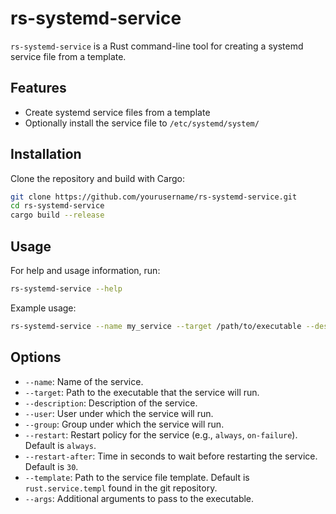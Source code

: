 # rs-systemd-service

`rs-systemd-service` is a Rust command-line tool for creating a systemd service file from a template.

## Features

- Create systemd service files from a template
- Optionally install the service file to `/etc/systemd/system/`

## Installation

Clone the repository and build with Cargo:

```bash
git clone https://github.com/yourusername/rs-systemd-service.git
cd rs-systemd-service
cargo build --release
```

## Usage

For help and usage information, run:

```bash
rs-systemd-service --help
```

Example usage:

```bash
rs-systemd-service --name my_service --target /path/to/executable --description "My Service Description" --user myuser --group mygroup --restart always --restart-after 30 --template /path/to/template.service -- ARGS
```

## Options

- `--name`: Name of the service.
- `--target`: Path to the executable that the service will run.
- `--description`: Description of the service.
- `--user`: User under which the service will run.
- `--group`: Group under which the service will run.
- `--restart`: Restart policy for the service (e.g., `always`, `on-failure`). Default is `always`.
- `--restart-after`: Time in seconds to wait before restarting the service. Default is `30`.
- `--template`: Path to the service file template. Default is `rust.service.templ` found in the git repository.
- `--args`: Additional arguments to pass to the executable.
